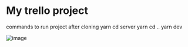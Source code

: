 # My trello project

commands to run project after cloning
yarn
cd server
yarn
cd ..
yarn dev


![image](https://github.com/RinalinDS/analogtrello/assets/87417639/bc86f451-7129-4dc7-95f9-ed559759dfc9)
